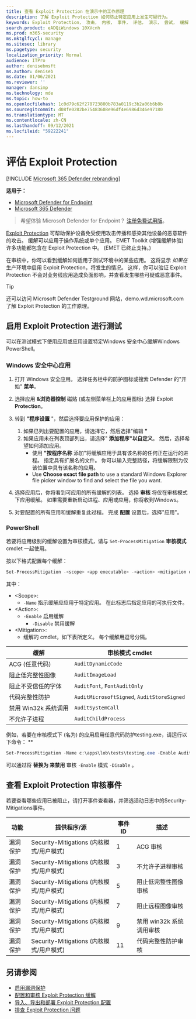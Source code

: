 ```yaml
---
title: 查看 Exploit Protection 在演示中的工作原理
description: 了解 Exploit Protection 如何防止特定应用上发生可疑行为。
keywords: Exploit Protection， 攻击， 内核， 事件， 评估， 演示， 尝试， 缓解
search.product: eADQiWindows 10XVcnh
ms.prod: m365-security
ms.mktglfcycl: manage
ms.sitesec: library
ms.pagetype: security
localization_priority: Normal
audience: ITPro
author: denisebmsft
ms.author: deniseb
ms.date: 01/06/2021
ms.reviewer: ''
manager: dansimp
ms.technology: mde
ms.topic: how-to
ms.openlocfilehash: 1c0d79c62f278723800b783a0119c3b2a06b6b8b
ms.sourcegitcommit: d08fe0282be75483608e96df4e6986d346e97180
ms.translationtype: MT
ms.contentlocale: zh-CN
ms.lasthandoff: 09/12/2021
ms.locfileid: "59222241"
---
```

# <a name="evaluate-exploit-protection"></a>评估 Exploit Protection

[!INCLUDE [Microsoft 365 Defender rebranding](../../includes/microsoft-defender.md)]

**适用于：**
- [Microsoft Defender for Endpoint](https://go.microsoft.com/fwlink/?linkid=2154037)
- [Microsoft 365 Defender](https://go.microsoft.com/fwlink/?linkid=2118804)

> 希望体验 Microsoft Defender for Endpoint？ [注册免费试用版](https://signup.microsoft.com/create-account/signup?products=7f379fee-c4f9-4278-b0a1-e4c8c2fcdf7e&ru=https://aka.ms/MDEp2OpenTrial?ocid=docs-wdatp-enablesiem-abovefoldlink)。

[Exploit Protection](exploit-protection.md) 可帮助保护设备免受使用攻击传播和感染其他设备的恶意软件的攻击。 缓解可以应用于操作系统或单个应用。 EMET Toolkit (增强缓解体验) 许多功能都包含在 Exploit Protection 中。  (EMET 已终止支持。) 

在审核中，你可以看到缓解如何适用于测试环境中的某些应用。 这将显示 *如果在* 生产环境中启用 Exploit Protection，将发生的情况。 这样，你可以验证 Exploit Protection 不会对业务线应用造成负面影响，并查看发生哪些可疑或恶意事件。

> [!TIP]
> 还可以访问 Microsoft Defender Testground 网站[](https://demo.wd.microsoft.com?ocid=cx-wddocs-testground)，demo.wd.microsoft.com 了解 Exploit Protection 的工作原理。

## <a name="enable-exploit-protection-for-testing"></a>启用 Exploit Protection 进行测试

可以在测试模式下使用应用或应用设置特定Windows 安全中心缓解Windows PowerShell。

### <a name="windows-security-app"></a>Windows 安全中心应用

1. 打开 Windows 安全应用。 选择任务栏中的防护图标或搜索 Defender 的"开始" **菜单**。

2. 选择应用 **&浏览器控制** 磁贴 (或左侧菜单栏上的应用图标) 选择 Exploit **Protection**。

3. 转到 **"程序设置** "，然后选择要应用保护的应用：

    1. 如果已列出要配置的应用，请选择它，然后选择"编辑 **"**
    2. 如果应用未在列表顶部列出，请选择" **添加程序"以自定义**。 然后，选择希望如何添加应用。
        - 使用 **"按程序名称** 添加"将缓解应用于具有该名称的任何正在运行的进程。 指定具有扩展名的文件。 你可以输入完整路径，将缓解限制为仅该位置中具有该名称的应用。
        - Use **Choose exact file path** to use a standard Windows Explorer file picker window to find and select the file you want.

4. 选择应用后，你将看到可应用的所有缓解的列表。 选择 **审核** 将仅在审核模式下应用缓解。 如果需要重新启动进程、应用或应用，你将收到Windows。

5. 对要配置的所有应用和缓解重复此过程。 完成 **配置** 设置后，选择"应用"。

### <a name="powershell"></a>PowerShell

若要将应用级别的缓解设置为审核模式，请与 `Set-ProcessMitigation` **审核模式** cmdlet 一起使用。

按以下格式配置每个缓解：

```PowerShell
Set-ProcessMitigation -<scope> <app executable> -<action> <mitigation or options>,<mitigation or options>,<mitigation or options>
```

其中：

- \<Scope\>:
  - `-Name` 指示缓解应应用于特定应用。 在此标志后指定应用的可执行文件。
- \<Action\>:
  - `-Enable` 启用缓解
    - `-Disable` 禁用缓解
- \<Mitigation\>:
  - 缓解的 cmdlet，如下表所定义。 每个缓解用逗号分隔。

|缓解|审核模式 cmdlet|
|---|---|
|ACG (任意代码) |`AuditDynamicCode`|
|阻止低完整性图像|`AuditImageLoad`
|阻止不受信任的字体|`AuditFont`, `FontAuditOnly`|
|代码完整性防护|`AuditMicrosoftSigned`, `AuditStoreSigned`|
|禁用 Win32k 系统调用|`AuditSystemCall`|
|不允许子进程|`AuditChildProcess`|

例如，若要在审核模式下 (名为) 的应用启用任意代码防护testing.exe，请运行以下命令： **

```PowerShell
Set-ProcessMitigation -Name c:\apps\lob\tests\testing.exe -Enable AuditDynamicCode
```

可以通过将 **替换为 来禁用** 审核 `-Enable` 模式 `-Disable` 。

## <a name="review-exploit-protection-audit-events"></a>查看 Exploit Protection 审核事件

若要查看哪些应用已被阻止，请打开事件查看器，并筛选活动日志中的Security-Mitigations事件。

|功能|提供程序/源|事件 ID|描述|
|---|---|--|---|
|漏洞保护|Security-Mitigations (内核模式/用户模式) |1|ACG 审核|
|漏洞保护|Security-Mitigations (内核模式/用户模式) |3|不允许子进程审核|
|漏洞保护|Security-Mitigations (内核模式/用户模式) |5 |阻止低完整性图像审核|
|漏洞保护|Security-Mitigations (内核模式/用户模式) |7 |阻止远程图像审核|
|漏洞保护|Security-Mitigations (内核模式/用户模式) |9 |禁用 win32k 系统调用审核|
|漏洞保护|Security-Mitigations (内核模式/用户模式) |11|代码完整性防护审核|

## <a name="see-also"></a>另请参阅

- [启用漏洞保护](enable-exploit-protection.md)
- [配置和审核 Exploit Protection 缓解](customize-exploit-protection.md)
- [导入、导出和部署 Exploit Protection 配置](import-export-exploit-protection-emet-xml.md)
- [排查 Exploit Protection 问题](troubleshoot-exploit-protection-mitigations.md)
